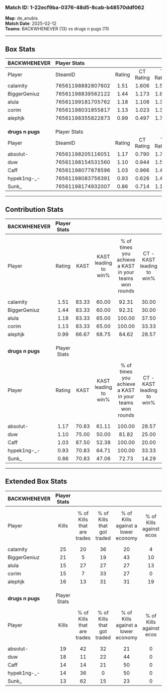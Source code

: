 ### Match ID: 1-22ecf9ba-0376-48d5-8cab-b48570ddf062  
**Map**: de_anubis  
**Match Date**: 2025-02-12  
**Teams**: BACKWHENEVER (13) vs drugs n pugs (11)  

---  

## Box Stats  

| **BACKWHENEVER** | Player Stats      |        |           |          |       |       |       |         |        |      |     |
| :- | :- | :-: | :-: | :-: | :-: | :-: | :-: | :-: | :-: | :-: | :-: |
| Player           | SteamID           | Rating | CT Rating | T Rating | KAST  |  ADR  | Kills | Assists | Deaths | K/D  | HS% |
| calamity         | 76561198882807602 |  1.51  |   1.606   |  1.538   | 83.33 | 96.8  |  25   |    6    |   18   | 1.39 | 52  |
| BiggerGeniuz     | 76561198839562122 |  1.44  |   1.173   |  1.847   | 83.33 | 105.3 |  21   |    3    |   15   | 1.40 | 33  |
| alula            | 76561199181705762 |  1.18  |   1.108   |  1.346   | 83.33 | 71.2  |  15   |    8    |   13   | 1.15 | 73  |
| corim            | 76561198031855817 |  1.13  |   1.023   |  1.328   | 83.33 | 66.9  |  15   |    4    |   14   | 1.07 | 33  |
| alephjk          | 76561198355822873 |  0.99  |   0.497   |  1.705   | 66.67 | 74.3  |  16   |    6    |   18   | 0.89 | 25  |
|                  |                   |        |           |          |       |       |       |         |        |      |     |
|                  |                   |        |           |          |       |       |       |         |        |      |     |
|                  |                   |        |           |          |       |       |       |         |        |      |     |
| **drugs n pugs** | Player Stats      |        |           |          |       |       |       |         |        |      |     |
| Player           | SteamID           | Rating | CT Rating | T Rating | KAST  |  ADR  | Kills | Assists | Deaths | K/D  | HS% |
| absolut-         | 76561198205116051 |  1.17  |   0.790   |  1.791   | 70.83 | 77.3  |  19   |    4    |   16   | 1.19 | 26  |
| duw              | 76561198154531560 |  1.10  |   0.944   |  1.529   | 75.00 | 85.6  |  18   |    4    |   20   | 0.90 | 38  |
| Caff             | 76561198077878596 |  1.03  |   0.966   |  1.469   | 87.50 | 75.3  |  14   |    7    |   20   | 0.70 | 42  |
| hypek1ng-_-      | 76561198083756391 |  0.93  |   0.626   |  1.498   | 70.83 | 62.6  |  14   |    5    |   17   | 0.82 | 35  |
| Sunk_            | 76561198174932007 |  0.86  |   0.714   |  1.144   | 70.83 | 67.7  |  13   |    5    |   19   | 0.68 | 46  |
---  

## Contribution Stats  

| **BACKWHENEVER** | Player Stats |       |                      |                                                        |                           |                                                             |                          |                                                            |
| :- | :-: | :-: | :-: | :-: | :-: | :-: | :-: | :-: |
| Player           |    Rating    | KAST  | KAST leading to win% | % of times you achieve a KAST in your teams won rounds | CT - KAST leading to win% | CT - % of times you achieve a KAST in your teams won rounds | T - KAST leading to win% | T - % of times you achieve a KAST in your teams won rounds |
| calamity         |     1.51     | 83.33 |        60.00         |                         92.31                          |           30.00           |                           100.00                            |          90.00           |                           90.00                            |
| BiggerGeniuz     |     1.44     | 83.33 |        60.00         |                         92.31                          |           30.00           |                           100.00                            |          90.00           |                           90.00                            |
| alula            |     1.18     | 83.33 |        65.00         |                         100.00                         |           37.50           |                           100.00                            |          83.33           |                           100.00                           |
| corim            |     1.13     | 83.33 |        65.00         |                         100.00                         |           33.33           |                           100.00                            |          90.91           |                           100.00                           |
| alephjk          |     0.99     | 66.67 |        68.75         |                         84.62                          |           28.57           |                            66.67                            |          100.00          |                           90.00                            |
|                  |              |       |                      |                                                        |                           |                                                             |                          |                                                            |
|                  |              |       |                      |                                                        |                           |                                                             |                          |                                                            |
|                  |              |       |                      |                                                        |                           |                                                             |                          |                                                            |
| **drugs n pugs** | Player Stats |       |                      |                                                        |                           |                                                             |                          |                                                            |
| Player           |    Rating    | KAST  | KAST leading to win% | % of times you achieve a KAST in your teams won rounds | CT - KAST leading to win% | CT - % of times you achieve a KAST in your teams won rounds | T - KAST leading to win% | T - % of times you achieve a KAST in your teams won rounds |
| absolut-         |     1.17     | 70.83 |        61.11         |                         100.00                         |           28.57           |                           100.00                            |          81.82           |                           100.00                           |
| duw              |     1.10     | 75.00 |        50.00         |                         81.82                          |           25.00           |                           100.00                            |          70.00           |                           77.78                            |
| Caff             |     1.03     | 87.50 |        52.38         |                         100.00                         |           20.00           |                           100.00                            |          81.82           |                           100.00                           |
| hypek1ng-_-      |     0.93     | 70.83 |        64.71         |                         100.00                         |           33.33           |                           100.00                            |          81.82           |                           100.00                           |
| Sunk_            |     0.86     | 70.83 |        47.06         |                         72.73                          |           14.29           |                            50.00                            |          70.00           |                           77.78                            |
---  

## Extended Box Stats  

| **BACKWHENEVER** | Player Stats |                            |                            |                                    |                         |                              |                                 |        |                             |                                     |                          |                               |                            |
| :- | :-: | :-: | :-: | :-: | :-: | :-: | :-: | :-: | :-: | :-: | :-: | :-: | :-: |
| Player           |    Kills     | % of Kills that are trades | % of Kills that got traded | % of Kills against a lower economy | % of Kills against ecos | % of Kills that are flawless | % of Kills that are close duels | Deaths | % of Deaths that get traded | % of Deaths against a lower economy | % of Deaths against ecos | % of Deaths that are flawless | % of Deaths that are close |
| calamity         |      25      |             20             |             36             |                 20                 |            4            |              56              |                8                |   18   |             17              |                 28                  |            11            |              67               |             0              |
| BiggerGeniuz     |      21      |             5              |             19             |                 43                 |           10            |              76              |               10                |   15   |             20              |                 20                  |            0             |              73               |             13             |
| alula            |      15      |             27             |             27             |                 27                 |           13            |              73              |                0                |   13   |             15              |                 15                  |            0             |              31               |             23             |
| corim            |      15      |             7              |             33             |                 27                 |            0            |              47              |                7                |   14   |             14              |                 21                  |            0             |              64               |             0              |
| alephjk          |      16      |             13             |             31             |                 31                 |           19            |              63              |                0                |   18   |             28              |                 33                  |            6             |              50               |             6              |
|                  |              |                            |                            |                                    |                         |                              |                                 |        |                             |                                     |                          |                               |                            |
|                  |              |                            |                            |                                    |                         |                              |                                 |        |                             |                                     |                          |                               |                            |
|                  |              |                            |                            |                                    |                         |                              |                                 |        |                             |                                     |                          |                               |                            |
| **drugs n pugs** | Player Stats |                            |                            |                                    |                         |                              |                                 |        |                             |                                     |                          |                               |                            |
| Player           |    Kills     | % of Kills that are trades | % of Kills that got traded | % of Kills against a lower economy | % of Kills against ecos | % of Kills that are flawless | % of Kills that are close duels | Deaths | % of Deaths that get traded | % of Deaths against a lower economy | % of Deaths against ecos | % of Deaths that are flawless | % of Deaths that are close |
| absolut-         |      19      |             42             |             32             |                 21                 |            0            |              58              |               11                |   16   |             25              |                 25                  |            0             |              56               |             6              |
| duw              |      18      |             11             |             22             |                 44                 |            0            |              72              |                0                |   20   |             30              |                 25                  |            0             |              60               |             10             |
| Caff             |      14      |             14             |             21             |                 50                 |            0            |              64              |                7                |   20   |             40              |                 25                  |            0             |              60               |             5              |
| hypek1ng-_-      |      14      |             36             |             0              |                 50                 |            0            |              29              |               14                |   17   |             35              |                 24                  |            0             |              65               |             0              |
| Sunk_            |      13      |             62             |             15             |                 23                 |            0            |              62              |                8                |   19   |             16              |                 26                  |            0             |              74               |             5              |
